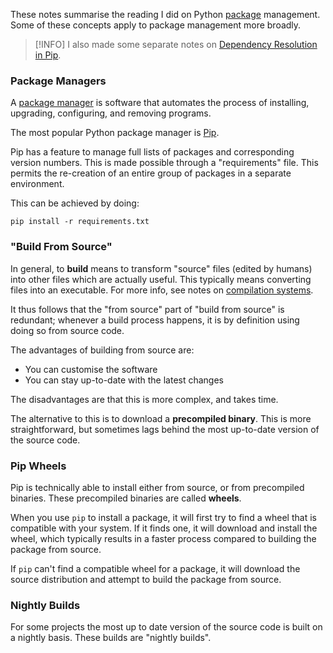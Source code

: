 These notes summarise the reading I did on Python [package](Packages.md) management.
Some of these concepts apply to package management more broadly.

> [!INFO]
> I also made some separate notes on [Dependency Resolution in Pip](Dependency%20Resolution%20in%20Pip.md).

### Package Managers
A [package manager](https://en.wikipedia.org/wiki/Package_manager) is software that automates the process of installing, upgrading, configuring, and removing programs.

The most popular Python package manager is [Pip](https://en.wikipedia.org/wiki/Pip_(package_manager)).

Pip has a feature to manage full lists of packages and corresponding version numbers. This is made possible through a "requirements" file. 
This permits the re-creation of an entire group of packages in a separate environment.

This can be achieved by doing:

```
pip install -r requirements.txt
```

### "Build From Source"
In general, to **build** means to transform "source" files (edited by humans) into other files which are actually useful. This typically means converting files into an executable. For more info, see notes on [compilation systems](../../Computing/CSAPP/Chapter%201/It%20Pays%20to%20Understand%20How%20Compilation%20Systems%20Work.md).

It thus follows that the "from source" part of "build from source" is redundant; whenever a build process happens, it is by definition using doing so from source code.

The advantages of building from source are:
* You can customise the software
* You can stay up-to-date with the latest changes

The disadvantages are that this is more complex, and takes time.

The alternative to this is to download a **precompiled binary**. This is more straightforward, but sometimes lags behind the most up-to-date version of the source code.

### Pip Wheels
Pip is technically able to install either from source, or from precompiled binaries. These precompiled binaries are called **wheels**. 

When you use `pip` to install a package, it will first try to find a wheel that is compatible with your system. If it finds one, it will download and install the wheel, which typically results in a faster process compared to building the package from source.

If `pip` can't find a compatible wheel for a package, it will download the source distribution and attempt to build the package from source.

### Nightly Builds
For some projects the most up to date version of the source code is built on a nightly basis. These builds are "nightly builds".
